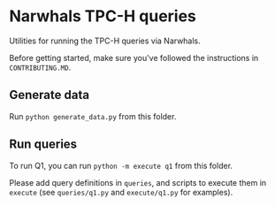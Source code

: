 # Narwhals TPC-H queries

Utilities for running the TPC-H queries via Narwhals.

Before getting started, make sure you've followed the instructions in
`CONTRIBUTING.MD`.

## Generate data

Run `python generate_data.py` from this folder.

## Run queries

To run Q1, you can run `python -m execute q1` from this folder.

Please add query definitions in `queries`, and scripts to execute them
in `execute` (see `queries/q1.py` and `execute/q1.py` for examples).

